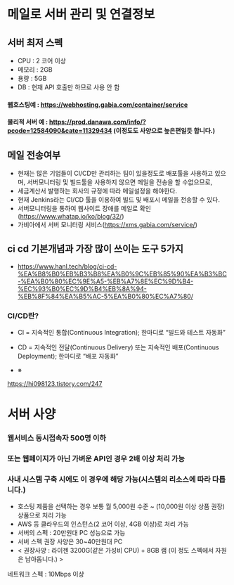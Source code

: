 # 메일로 서버 관리 및 연결정보 

## 서버 최저 스펙
- CPU : 2 코어 이상
- 메모리 : 2GB
- 용량 : 5GB
- DB : 현재 API 호출만 하므로 사용 안 함
#### 웹호스팅예 : https://webhosting.gabia.com/container/service
#### 물리적 서버 예 : https://prod.danawa.com/info/?pcode=12584090&cate=11329434 (이정도도 사양으로 높은편일듯 합니다.)

## 메일 전송여부
- 현재는 많은 기업들이 CI/CD만 관리하는 팀이 있을정도로 배포툴을 사용하고 있으며, 서버모니터링 및 빌드툴을 사용하지 않으면 메일을 전송을 할 수없으므로,
- 세금계산서 발행하는 회사의 규정에 따라 메일설정을 해야한다.
- 현재 Jenkins라는 CI/CD 툴을 이용하여 빌드 및 배포시 메일을 전송할 수 있다.
- 서버모니터링을 통하여 웹사이트 장애를 메일로 확인 (https://www.whatap.io/ko/blog/32/)
- 가비아에서 서버 모니터링 서비스(https://xms.gabia.com/service/)



## ci cd 기본개념과 가장 많이 쓰이는 도구 5가지

- https://www.hanl.tech/blog/ci-cd-%EA%B8%B0%EB%B3%B8%EA%B0%9C%EB%85%90%EA%B3%BC-%EA%B0%80%EC%9E%A5-%EB%A7%8E%EC%9D%B4-%EC%93%B0%EC%9D%B4%EB%8A%94-%EB%8F%84%EA%B5%AC-5%EA%B0%80%EC%A7%80/
### CI/CD란?
- CI = 지속적인 통합(Continuous Integration); 한마디로 “빌드와 테스트 자동화” 
- CD = 지속적인 전달(Continuous Delivery) 또는 지속적인 배포(Continuous Deployment); 한마디로 “배포 자동화” 

- ※

https://hi098123.tistory.com/247
# 서버 사양
### 웹서비스 동시접속자 500명 이하
### 또는 웹페이지가 아닌 가벼운 API인 경우 2배 이상 처리 가능
### 사내 시스템 구축 시에도 이 경우에 해당 가능(시스템의 리소스에 따라 다릅니다.)

- 호스팅 제품을 선택하는 경우 보통 월 5,000원 수준 ~ (10,000원 이상 상품 권장) 상품으로 처리 가능
- AWS 등 클라우드의 인스턴스(2 코어 이상, 4GB 이상)로 처리 가능
- 서버의 스펙 : 20만원대 PC 성능으로 가능
- 서버 스펙 권장 사양은 30~40만원대 PC
- < 권장사양 : 라이젠 3200G(같은 가성비 CPU) + 8GB 램 (이 정도 스펙에서 자원은 남아돕니다.) >

네트워크 스펙 : 10Mbps 이상



